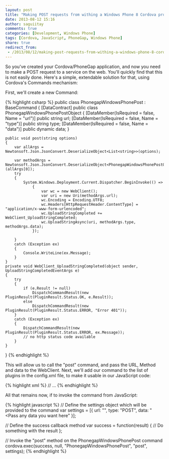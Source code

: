 ```yaml
---
layout: post
title: "Making POST requests from withing a Windows Phone 8 Cordova project"
date: 2013-08-12 15:16
author: saguiitay
comments: true
categories: [Development, Windows Phone]
tags: [Cordova, JavaScript, PhoneGap, Windows Phone]
share: true
redirect_from:
 - /2013/08/12/making-post-requests-from-withing-a-windows-phone-8-cordova-project/
---
```

So you've created your Cordova/PhoneGap application, and now you need to make a POST request to a service on the web. 
You'll quickly find that this is not easily done. Here's a simple, extendable solution for that, using Cordova's Commands mechanism:

First, we'll create a new Command:

{% highlight csharp %}
public class PhonegapWindowsPhonePost : BaseCommand
{
    [DataContract]
    public class PhonegapWindowsPhonePostObject
    {
        [DataMember(IsRequired = false, Name = "url")]
        public string url;
        [DataMember(IsRequired = false, Name = "type")]
        public string type;
        [DataMember(IsRequired = false, Name = "data")]
        public dynamic data;
    }
    
    public void post(string options)
    {
        var allArgs = Newtonsoft.Json.JsonConvert.DeserializeObject<List<string>>(options);
        
        var methodArgs = Newtonsoft.Json.JsonConvert.DeserializeObject<PhonegapWindowsPhonePostObject>(allArgs[0]);
        try
        {
            System.Windows.Deployment.Current.Dispatcher.BeginInvoke(() =>
                {
                    var wc = new WebClient();
                    var uri = new Uri(methodArgs.url);
                    wc.Encoding = Encoding.UTF8;
                    wc.Headers[HttpRequestHeader.ContentType] = "application/x-www-form-urlencoded";
                    wc.UploadStringCompleted += WebClient_UploadStringCompleted;
                    wc.UploadStringAsync(uri, methodArgs.type, methodArgs.data);
                });
        
        }
        catch (Exception ex)
        {
            Console.WriteLine(ex.Message);
        }
    }
    private void WebClient_UploadStringCompleted(object sender, UploadStringCompletedEventArgs e)
    {
        try
        {
            if (e.Result != null)
                DispatchCommandResult(new PluginResult(PluginResult.Status.OK, e.Result));
            else
                DispatchCommandResult(new PluginResult(PluginResult.Status.ERROR, "Error 401"));
        }
        catch (Exception ex)
        {
            DispatchCommandResult(new PluginResult(PluginResult.Status.ERROR, ex.Message));
            // no http status code available
        }
    }
}
{% endhighlight %}


This will allow us to call the "post" command, and pass the URL, Method and data to the WebClient. Next, we'll add our command to the list of
plugins in the config.xml file, to make it usable in our JavaScript code:

{% highlight xml %}
<plugins>
	<plugin name="Device"/>
    // ...
	<plugin name="InAppBrowser"/>
	<plugin name="PhonegapWindowsPhonePost" />
</plugins>
{% endhighlight %}

All that remains now, if to invoke the command from JavaScript:

{% highlight javascript %}
// Define the settings object which will be provided to the command 
var settings = [{
		url: "<Provide web service URL here>",
		type: "POST",
		data: "<Pass any data you want here"
	}];

// Define the success callback method
var success = function(result) {
	// Do something with the result
};

// Invoke the "post" method on the PhonegapWindowsPhonePost command
cordova.exec(success, null, "PhonegapWindowsPhonePost", "post", settings);
{% endhighlight %}
